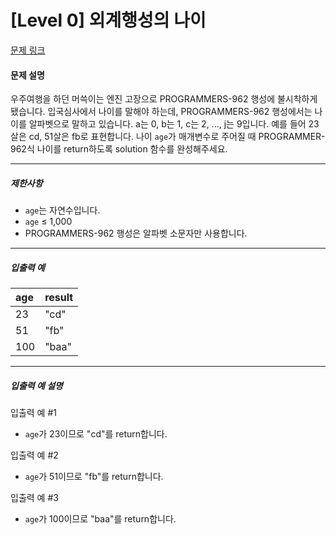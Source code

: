 # [Level 0] 외계행성의 나이

[문제 링크](https://school.programmers.co.kr/learn/courses/30/lessons/120834)

#### 문제 설명

우주여행을 하던 머쓱이는 엔진 고장으로 PROGRAMMERS-962 행성에 불시착하게 됐습니다. 입국심사에서 나이를 말해야 하는데, PROGRAMMERS-962 행성에서는 나이를 알파벳으로 말하고 있습니다. a는 0, b는 1, c는 2, ..., j는 9입니다. 예를 들어 23살은 cd, 51살은 fb로 표현합니다. 나이 ```age```가 매개변수로 주어질 때 PROGRAMMER-962식 나이를 return하도록 solution 함수를 완성해주세요.

---

##### 제한사항

- ```age```는 자연수입니다.
- ```age``` ≤ 1,000
- PROGRAMMERS-962 행성은 알파벳 소문자만 사용합니다.

---

##### 입출력 예

|age|result|
|:---|:---|
|23|"cd"|
|51|"fb"|
|100|"baa"|

---

##### 입출력 예 설명

입출력 예 #1

- ```age```가 23이므로 "cd"를 return합니다.

입출력 예 #2

- ```age```가 51이므로 "fb"를 return합니다.

입출력 예 #3

- ```age```가 100이므로 "baa"를 return합니다.
